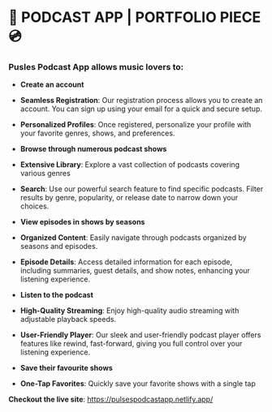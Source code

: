 # 🎵 PODCAST APP | PORTFOLIO PIECE 💿

### Pusles Podcast App allows music lovers to:

- **Create an account**

* **Seamless Registration**: Our registration process allows you to create an account. You can sign up using your email for a quick and secure setup.

* **Personalized Profiles**: Once registered, personalize your profile with your favorite genres, shows, and preferences.

- **Browse through numerous podcast shows**

* **Extensive Library**: Explore a vast collection of podcasts covering various genres

* **Search**: Use our powerful search feature to find specific podcasts. Filter results by genre, popularity, or release date to narrow down your choices.

- **View episodes in shows by seasons**

* **Organized Content**: Easily navigate through podcasts organized by seasons and episodes.

* **Episode Details**: Access detailed information for each episode, including summaries, guest details, and show notes, enhancing your listening experience.

- **Listen to the podcast**

* **High-Quality Streaming**: Enjoy high-quality audio streaming with adjustable playback speeds.

* **User-Friendly Player**: Our sleek and user-friendly podcast player offers features like rewind, fast-forward, giving you full control over your listening experience.

- **Save their favourite shows**

* **One-Tap Favorites**: Quickly save your favorite shows with a single tap

**Checkout the live site**: https://pulsespodcastapp.netlify.app/
